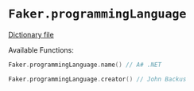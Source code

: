 # `Faker.programmingLanguage`

[Dictionary file](../src/main/resources/locales/en/programming_language.yml)

Available Functions:  
```kotlin
Faker.programmingLanguage.name() // A# .NET

Faker.programmingLanguage.creator() // John Backus
```
